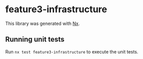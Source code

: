 # feature3-infrastructure

This library was generated with [Nx](https://nx.dev).

## Running unit tests

Run `nx test feature3-infrastructure` to execute the unit tests.
